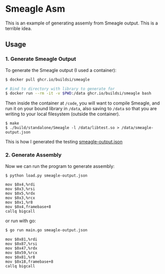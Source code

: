 # Smeagle Asm

This is an example of generating assemly from Smeagle output. This is a terrible idea.

## Usage

### 1. Generate Smeagle Output

To generate the Smeagle output (I used a container):

```bash
$ docker pull ghcr.io/buildsi/smeagle

# Bind to directory with library to generate for
$ docker run --rm -it -v $PWD:/data ghcr.io/buildsi/smeagle bash
```

Then inside the container at `/code`, you will want to compile Smeagle, and run
it on your bound library in `/data`, also saving to `/data` so that you are writing
to your local filesystem (outside the container).

```
$ make
$ ./build/standalone/Smeagle -l /data/libtest.so > /data/smeagle-output.json
```

This is how I generated the testing [smeagle-output.json](smeagle-output.json)

### 2. Generate Assembly

Now we can run the program to generate assembly:

```bash
$ python load.py smeagle-output.json
```
```
mov $0x4,%rdi
mov $0x3,%rsi
mov $0x5,%rdx
mov $0x3,%rcx
mov $0x1,%r8
mov $0x4,framebase+8
callq bigcall
```

or run with go:

```bash
$ go run main.go smeagle-output.json
```
```
mov $0x81,%rdi
mov $0x87,%rsi
mov $0x47,%rdx
mov $0x59,%rcx
mov $0x81,%r8
mov $0x18,framebase+8
callq bigcall
```
